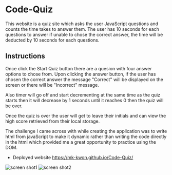 # Code-Quiz
This website is a quiz site which asks the user JavaScript questions and counts the time takes to answer them. 
The user has 10 seconds for each questions to answer if unable to chose the correct answer, the time will be deducted by 10 seconds for each questions.

## Instructions
Once click the Start Quiz button there are a quesion with four answer options to chose from. Upon clicking the answer button, if the user has chosen the correct answer the message "Correct" will be displayed on the screen or there will be "Incorrect" message.

Also timer will go off and start decrementing at the same time as the quiz starts then it will decrease by 1 seconds until it reaches 0 then the quiz will be over.

Once the quiz is over the user will get to leave their initials and can view the high score retrieved from their local storage.

The challenge I came across with while creating the application was to write html from javaScript to make it dynamic rather than writing the code directly in the html which provided me a great opportunity to practice using the DOM.

* Deployed website
https://mk-kwon.github.io/Code-Quiz/

![screen shot1](https://user-images.githubusercontent.com/61897671/84574512-08cda680-ade6-11ea-92a5-7f7cf966da31.png)
![screen shot2](https://user-images.githubusercontent.com/61897671/84574513-09fed380-ade6-11ea-99ae-b3512dffed17.png)
